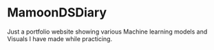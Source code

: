 # MamoonDSDiary
Just a portfolio website showing various Machine learning models and Visuals I have made while practicing.
